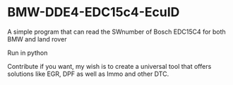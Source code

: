 # BMW-DDE4-EDC15c4-EcuID
A simple program that can read the SWnumber of Bosch EDC15C4 for both BMW and land rover

Run in python

Contribute if you want, my wish is to create a universal tool that offers solutions like EGR, DPF as well as Immo and other DTC.

